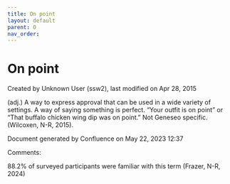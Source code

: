 ```yaml
---
title: On point
layout: default
parent: O
nav_order:
---
```


# On point

Created by  Unknown User (ssw2), last modified on Apr 28, 2015

(adj.) A way to express approval that can be used in a wide variety of settings. A way of saying something is perfect. “Your outfit is on point” or “That buffalo chicken wing dip was on point.” Not Geneseo specific. (Wilcoxen, N-R, 2015).

Document generated by Confluence on May 22, 2023 12:37

Comments:

88.2% of surveyed participants were familiar with this term (Frazer, N-R, 2024)

